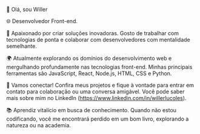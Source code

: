 👋 Olá, sou Willer

🌐 Desenvolvedor Front-end.

🚀 Apaixonado por criar soluções inovadoras. Gosto de trabalhar com tecnologias de ponta e colaborar com desenvolvedores com mentalidade semelhante.

🌍 Atualmente explorando os domínios do desenvolvimento web e mergulhando profundamente nas tecnologias front-end. Minhas principais ferramentas são JavaScript, React, Node.js, HTML, CSS e Python.

🔗 Vamos conectar! Confira meus projetos e fique à vontade para entrar em contato para colaboração ou uma conversa amigável. Você pode saber mais sobre mim no LinkedIn (https://www.linkedin.com/in/willerlucoles).

📚 Aprendiz vitalício em busca de conhecimento. Quando não estou codificando, você me encontrará perdido em um bom livro, explorando a natureza ou na academia.
